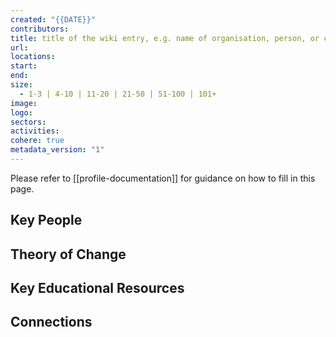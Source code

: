 ```yaml
---
created: "{{DATE}}"
contributors: 
title: title of the wiki entry, e.g. name of organisation, person, or concept
url: 
locations: 
start: 
end: 
size:
  - 1-3 | 4-10 | 11-20 | 21-50 | 51-100 | 101+
image: 
logo: 
sectors: 
activities: 
cohere: true
metadata_version: "1"
---
```

Please refer to [[profile-documentation]] for guidance on how to fill in this page.

## Key People

## Theory of Change

## Key Educational Resources

## Connections










